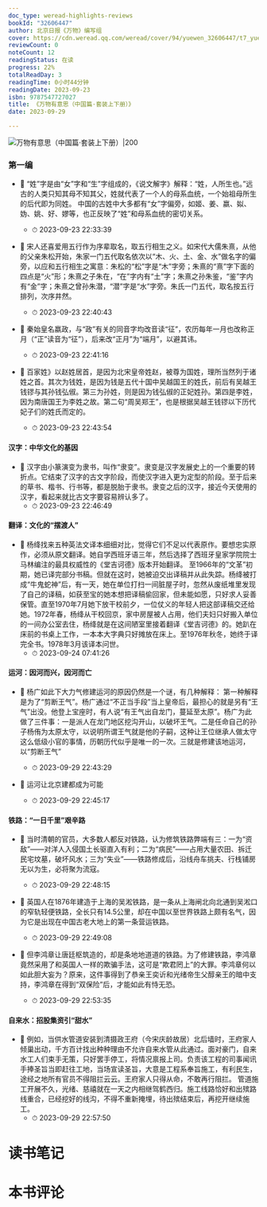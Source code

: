 ```yaml
---
doc_type: weread-highlights-reviews
bookId: "32606447"
author: 北京日报《万物》编写组
cover: https://cdn.weread.qq.com/weread/cover/94/yuewen_32606447/t7_yuewen_326064471678958753.jpg
reviewCount: 0
noteCount: 12
readingStatus: 在读
progress: 22%
totalReadDay: 3
readingTime: 0小时44分钟
readingDate: 2023-09-23
isbn: 9787547727027
title: 《万物有意思（中国篇·套装上下册）》
date: 2023-09-29

---
```


![ 万物有意思（中国篇·套装上下册）|200](https://cdn.weread.qq.com/weread/cover/94/yuewen_32606447/t7_yuewen_326064471678958753.jpg)


### 第一编


- 📌 “姓”字是由“女”字和“生”字组成的，《说文解字》解释：“姓，人所生也。”远古的人类只知其母不知其父，姓就代表了一个人的母系血统，一个始祖母所生的后代即为同姓。
中国的古姓中大多都有“女”字偏旁，如姬、姜、嬴、姒、妫、姚、好、嫪等，也正反映了“姓”和母系血统的密切关系。 
    - ⏱ 2023-09-23 22:33:39 

- 📌 宋人还喜爱用五行作为序辈取名，取五行相生之义。如宋代大儒朱熹，从他的父亲朱松开始，朱家一门五代取名依次以“木、火、土、金、水”做名字的偏旁，以应和五行相生之寓意：朱松的“松”字是“木”字旁；朱熹的“熹”字下面的四点是“火”形；朱熹之子朱在，“在”字内有“土”字；朱熹之孙朱鉴，“鉴”字内有“金”字；朱熹之曾孙朱潜，“潜”字是“水”字旁。朱氏一门五代，取名按五行排列，次序井然。 
    - ⏱ 2023-09-23 22:40:43 

- 📌 秦始皇名嬴政，与“政”有关的同音字均改音读“征”，农历每年一月也改称正月（“正”读音为“征”），后来改“正月”为“端月”，以避其讳。 
    - ⏱ 2023-09-23 22:41:16 

- 📌 百家姓》以赵姓居首，是因为北宋皇帝姓赵，被尊为国姓，理所当然列于诸姓之首。其次为钱姓，是因为钱是五代十国中吴越国王的姓氏，前后有吴越王钱镠与其孙钱弘俶。第三为孙姓，则是因为钱弘俶的正妃姓孙。第四是李姓，因为南唐国王为李姓之故。第二句“周吴郑王”，也是根据吴越王钱镠以下历代妃子们的姓氏而定的。 
    - ⏱ 2023-09-23 22:43:54 
#### 汉字：中华文化的基因


- 📌 汉字由小篆演变为隶书，叫作“隶变”。隶变是汉字发展史上的一个重要的转折点。它结束了汉字的古文字阶段，而使汉字进入更为定型的阶段。至于后来的草书、楷书、行书等，都是脱胎于隶书。隶变之后的汉字，接近今天使用的汉字，看起来就比古文字要容易辨认多了。 
    - ⏱ 2023-09-23 22:46:49 
#### 翻译：文化的“摆渡人”


- 📌 杨绛找来五种英法文译本细细对比，觉得它们不足以代表原作。要想忠实原作，必须从原文翻译。她自学西班牙语三年，然后选择了西班牙皇家学院院士马林编注的最具权威性的《堂吉诃德》版本开始翻译。
至1966年的“文革”初期，她已译完部分书稿。但就在这时，她被迫交出译稿并从此失踪。杨绛被打成“牛鬼蛇神”后，有一天，她在单位打扫一间脏屋子时，忽然从废纸堆里发现了自己的译稿，如获至宝的她本想把译稿偷回家，但未能如愿，只好求人妥善保管。直至1970年7月她下放干校前夕，一位仗义的年轻人把这部译稿交还给她。1972年春，杨绛从干校回京，家中房屋被人占用，他们夫妇只好搬入单位的一间办公室去住，杨绛就是在这间陋室里接着翻译《堂吉诃德》的。她趴在床前的书桌上工作，一本本大字典只好摊放在床上。至1976年秋冬，她终于译完全书。1978年3月该译本问世。 
    - ⏱ 2023-09-24 07:41:26 
#### 运河：因河而兴，因河而亡


- 📌 杨广如此下大力气修建运河的原因仍然是一个谜，有几种解释：
第一种解释是为了“剪断王气”。杨广通过“不正当手段”当上皇帝后，最担心的就是另有“王气”出没。他登上宝座时，有人说“有王气出自龙门，蔓延至太原”。杨广为此做了三件事：一是派人在龙门地区挖沟开山，以破坏王气。二是任命自己的孙子杨侑为太原太守，以说明所谓王气就是他的子嗣，这种让王位继承人做太守这么低级小官的事情，历朝历代似乎是唯一的一次。三就是修建该地运河，以“剪断王气” 
    - ⏱ 2023-09-29 22:43:29 

- 📌 运河让北京建都成为可能 
    - ⏱ 2023-09-29 22:45:17 
#### 铁路：“一日千里”艰辛路


- 📌 当时清朝的官员，大多数人都反对铁路，认为修筑铁路弊端有三：一为“资敌”——对洋人入侵国土长驱直入有利；二为“病民”——占用大量农田、拆迁民宅坟墓，破坏风水；三为“失业”——铁路修成后，沿线舟车挑夫、行栈铺房无以为生，必将聚为流寇。 
    - ⏱ 2023-09-29 22:48:15 

- 📌 英国人在1876年建造于上海的吴淞铁路，是一条从上海闸北向北通到吴淞口的窄轨轻便铁路，全长只有14.5公里，却在中国以至世界铁路上颇有名气，因为它是出现在中国古老大地上的第一条营运铁路。 
    - ⏱ 2023-09-29 22:49:08 

- 📌 但李鸿章让唐廷枢筑造的，却是条地地道道的铁路。为了修建铁路，李鸿章竟然采用了和英国人一样的欺骗手法，这可是“欺君罔上”的大罪。李鸿章何以如此胆大妄为？原来，这件事得到了恭亲王奕䜣和光绪帝生父醇亲王的暗中支持，李鸿章在得到“双保险”后，才能如此有恃无恐。 
    - ⏱ 2023-09-29 22:53:35 
#### 自来水：招股集资引“甜水”


- 📌 例如，当供水管道安装到清摄政王府（今宋庆龄故居）北后墙时，王府家人倾巢出动，千方百计找出种种理由不允许自来水管从此通过。面对豪门，自来水工人们束手无策，只好罢手停工，将情况禀报上司。负责该工程的司事闻讯手捧圣旨当即赶往工地，当场宣读圣旨，大意是工程系奉旨施工，有利民生，途经之地所有官员不得阻拦云云。王府家人只得从命，不敢再行阻拦。
管道施工开展不久，光绪、慈禧就在一天之内相继驾鹤西归。施工线路恰好和出殡路线重合，已经挖好的线沟，不得不重新掩埋，待出殡结束后，再挖开继续施工。 
    - ⏱ 2023-09-29 22:57:50 

# 读书笔记


# 本书评论
